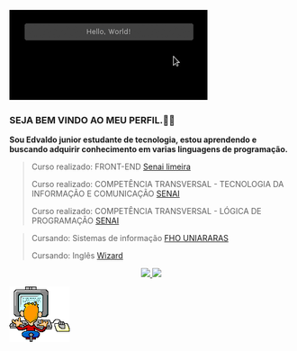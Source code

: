 ![hello word](https://github.com/Edvaldo-jr/Edvaldo-jr/blob/main/hello-world%2010.gif)


### SEJA BEM VINDO AO MEU PERFIL.👋😄

**Sou Edvaldo junior estudante de tecnologia, estou aprendendo e buscando adquirir conhecimento em varias linguagens de programação.**

>Curso realizado: FRONT-END [Senai limeira](https://limeira.sp.senai.br/)
>
>Curso realizado: COMPETÊNCIA TRANSVERSAL - TECNOLOGIA DA INFORMAÇÃO E COMUNICAÇÃO [SENAI](https://www.sp.senai.br/)
>
>Curso realizado: COMPETÊNCIA TRANSVERSAL - LÓGICA DE PROGRAMAÇÃO [SENAI](https://www.sp.senai.br/)

>Cursando: Sistemas de informação [FHO UNIARARAS](https://vestibular.fho.edu.br/cursos/?tag=sistemas-informacao/)
>
>Cursando: Inglês [Wizard](https://www.wizard.com.br/escolas/araras/)



<div align="center">
  <a href="https://github.com/Edvaldo-jr">
  <img height="180em" src="https://github-readme-stats.vercel.app/api?username=Edvaldo-jr&show_icons=true&theme=dark&include_all_commits=true&count_private=true"/>
  <img height="180em" src="https://github-readme-stats.vercel.app/api/top-langs/?username=Edvaldo-jr&layout=compact&langs_count=7&theme=dark"/>
</div>





![codigos](https://github.com/Edvaldo-jr/Edvaldo-jr/blob/main/animated-computer.gif)



